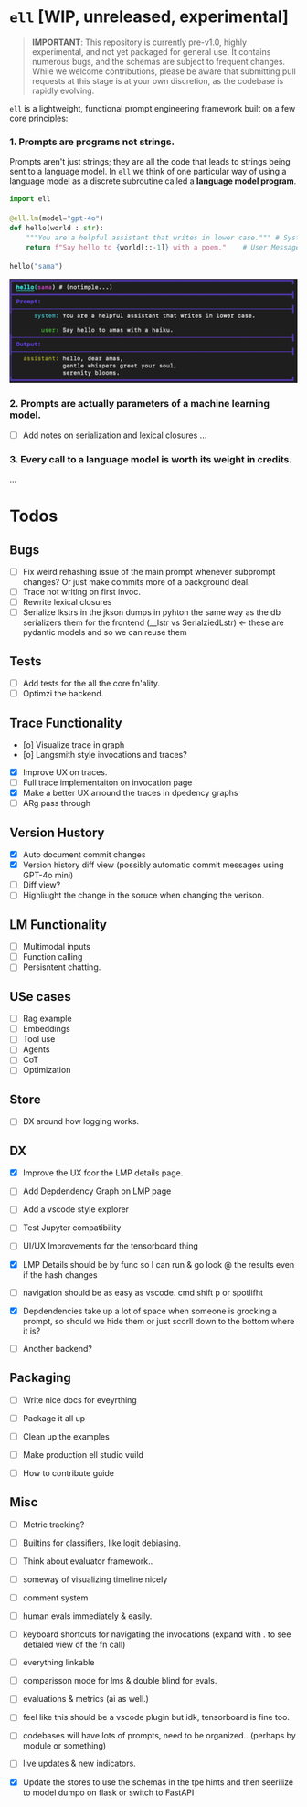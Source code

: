 #  `ell` [WIP, unreleased, experimental]
 
> **IMPORTANT**: This repository is currently pre-v1.0, highly experimental, and not yet packaged for general use. It contains numerous bugs, and the schemas are subject to frequent changes. While we welcome contributions, please be aware that submitting pull requests at this stage is at your own discretion, as the codebase is rapidly evolving.

 `ell` is a lightweight, functional prompt engineering framework built on a few core principles:
### 1. Prompts are programs not strings.
Prompts aren't just strings; they are all the code that leads to strings being sent to a language model. In `ell` we think of one particular way of using a language model as a discrete subroutine called a **language model program**. 


```python
import ell

@ell.lm(model="gpt-4o")
def hello(world : str):
    """You are a helpful assistant that writes in lower case.""" # System Message
    return f"Say hello to {world[::-1]} with a poem."    # User Message

hello("sama")
```
![alt text](image.png)

### 2. Prompts are actually parameters of a machine learning model.

- [ ] Add notes on serialization and lexical closures
...

### 3. Every call to a language model is worth its weight in credits.

...

# Todos


## Bugs

- [ ] Fix weird rehashing issue of the main prompt whenever subprompt changes? Or just make commits more of a background deal.
- [ ] Trace not writing on first invoc.
- [ ] Rewrite lexical closures
- [ ] Serialize lkstrs in the jkson dumps in pyhton the same way as the db serializers them for the frontend (__lstr vs SerialziedLstr) <- these are pydantic models and so we can reuse them

## Tests
- [ ] Add tests for the all the core fn'ality.
- [ ] Optimzi the backend.

## Trace Functionality
- [o] Visualize trace in graph
- [o] Langsmith style invocations and traces?
- [x] Improve UX on traces.
- [ ] Full trace implementaiton on invocation page
- [x] Make a better UX arround the traces in dpedency graphs
- [ ] ARg pass through

## Version Hustory
- [x] Auto document commit changes
- [x] Version history diff view (possibly automatic commit messages using GPT-4o mini)
- [ ] Diff view?
- [ ] Highliught the change in the soruce when changing  the verison.

## LM Functionality
- [ ] Multimodal inputs
- [ ] Function calling
- [ ] Persisntent chatting.

## USe cases
- [ ] Rag example
- [ ] Embeddings
- [ ] Tool use
- [ ] Agents
- [ ] CoT
- [ ] Optimization

## Store
- [ ] DX around how logging works.

## DX
- [x] Improve the UX fcor the LMP details page.
- [ ] Add Depdendency Graph on LMP page
- [ ] Add a vscode style explorer
- [ ] Test Jupyter compatibility
- [ ] UI/UX Improvements for the tensorboard thing
- [x] LMP Details should be by func so I can run & go look @ the results even if the hash changes
- [ ] navigation should be as easy as vscode. cmd shift p or spotlifht
- [x] Depdendencies take up a lot of space when someone is grocking a prompt, so should we hide them or just scorll down to the bottom where it is?
- [ ] Another backend?


## Packaging
- [ ] Write nice docs for eveyrthing
- [ ] Package it all up
- [ ] Clean up the examples
- [ ] Make production ell studio vuild
- [ ] How to contribute guide


## Misc
- [ ] Metric tracking?
- [ ] Builtins for classifiers, like logit debiasing.
- [ ] Think about evaluator framework..
- [ ] someway of visualizing timeline nicely
- [ ] comment system
- [ ] human evals immediately & easily. 
- [ ] keyboard shortcuts for navigating the invocations (expand with . to see detialed view of the fn call)
- [ ] everything linkable
- [ ] comparisson mode for lms & double blind for evals.
- [ ] evaluations & metrics (ai as well.)
- [ ] feel like this should be a vscode plugin but idk, tensorboard is fine too.
- [ ] codebases will have lots of prompts, need to be organized.. (perhaps by module or something)
- [ ] live updates & new indicators.


- [x] Update the stores to use the schemas in the tpe hints and then seerilize to model dumpo on flask or switch to FastAPI